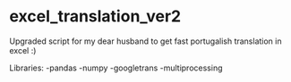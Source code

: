 # excel_translation_ver2
Upgraded script for my dear husband to get fast portugalish translation in excel :) 

Libraries:
-pandas
-numpy
-googletrans
-multiprocessing
